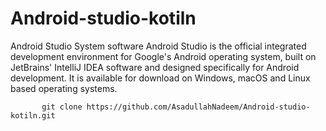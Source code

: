 # Android-studio-kotiln
Android Studio System software Android Studio is the official integrated development environment for Google's Android operating system, built on JetBrains' IntelliJ IDEA software and designed specifically for Android development. It is available for download on Windows, macOS and Linux based operating systems.

           git clone https://github.com/AsadullahNadeem/Android-studio-kotiln.git
